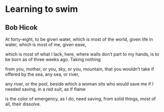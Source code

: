 # Learning to swim
## Bob Hicok
At forty-eight, to be given water,
which is most of the world, given life
in water, which is most of me, given ease,

which is most of what I lack, here, where walls
don’t part to my hands, is to be born
as of three weeks ago. Taking nothing

from you, mother, or you, sky, or you,
mountain, that you wouldn’t take
if offered by the sea, any sea, or river,

any river, or the pool, beside which
a woman sits who would save me
if I needed saving, in a red suit, as if flame

is the color of emergency, as I do,
need saving, from solid things,
most of all, their dissolve.